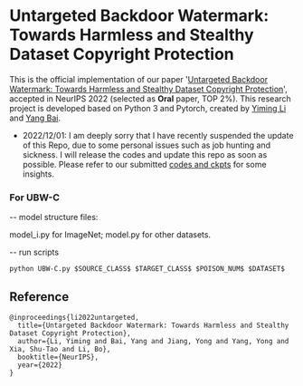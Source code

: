 # Untargeted Backdoor Watermark: Towards Harmless and Stealthy Dataset Copyright Protection

This is the official implementation of our paper '[Untargeted Backdoor Watermark: Towards Harmless and Stealthy Dataset Copyright Protection](http://liyiming.tech/publications/)', accepted in NeurIPS 2022 (selected as **Oral** paper, TOP 2%). This research project is developed based on Python 3 and Pytorch, created by [Yiming Li](http://liyiming.tech/) and [Yang Bai](https://scholar.google.com.sg/citations?user=wBH_Q1gAAAAJ&hl=zh-CN).

- 2022/12/01: I am deeply sorry that I have recently suspended the update of this Repo, due to some personal issues such as job hunting and sickness. I will release the codes and update this repo as soon as possible. Please refer to our submitted [codes and ckpts](https://www.dropbox.com/sh/djm0zehxwrwxbae/AAB6E19WFkVY9RwtHxv2Enfba?dl=0) for some insights.


### For UBW-C
-- model structure files:

model_i.py for ImageNet; 
model.py for other datasets.

-- run scripts
```
python UBW-C.py $SOURCE_CLASS$ $TARGET_CLASS$ $POISON_NUM$ $DATASET$ 
```

## Reference
```
@inproceedings{li2022untargeted,
  title={Untargeted Backdoor Watermark: Towards Harmless and Stealthy Dataset Copyright Protection},
  author={Li, Yiming and Bai, Yang and Jiang, Yong and Yang, Yong and Xia, Shu-Tao and Li, Bo},
  booktitle={NeurIPS},
  year={2022}
}
```
